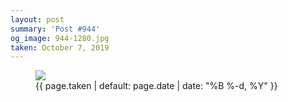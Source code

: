 ```yaml
---
layout: post
summary: 'Post #944'
og_image: 944-1280.jpg
taken: October 7, 2019
---
```


<figure class="post">
 <img sizes="(min-width: 700px) 50vw, calc(100vw - 2rem)" src="{{ site.assets_url }}/944-640.jpg" srcset="{{ site.assets_url }}/944-320.jpg 320w, {{ site.assets_url }}/944-640.jpg 640w, {{ site.assets_url }}/944-960.jpg 960w, {{ site.assets_url }}/944-1280.jpg 1280w"/>
 <figcaption>
  <time>
   {{ page.taken | default: page.date | date: "%B %-d, %Y" }}
  </time>
 </figcaption>
</figure>
